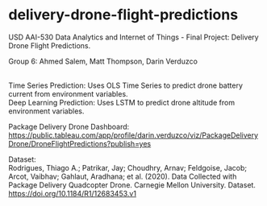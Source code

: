 # delivery-drone-flight-predictions
USD AAI-530 Data Analytics and Internet of Things - Final Project: Delivery Drone Flight Predictions.

Group 6: Ahmed Salem, Matt Thompson, Darin Verduzco

<br>Time Series Prediction: Uses OLS Time Series to predict drone battery current from environment variables.
<br>Deep Learning Prediction: Uses LSTM to predict drone altitude from environment variables.

Package Delivery Drone Dashboard: https://public.tableau.com/app/profile/darin.verduzco/viz/PackageDeliveryDrone/DroneFlightPredictions?publish=yes

Dataset:
<br> Rodrigues, Thiago A.; Patrikar, Jay; Choudhry, Arnav; Feldgoise, Jacob; Arcot, Vaibhav; Gahlaut, Aradhana; et al. (2020). Data Collected with Package Delivery Quadcopter Drone. Carnegie Mellon University. Dataset. https://doi.org/10.1184/R1/12683453.v1
